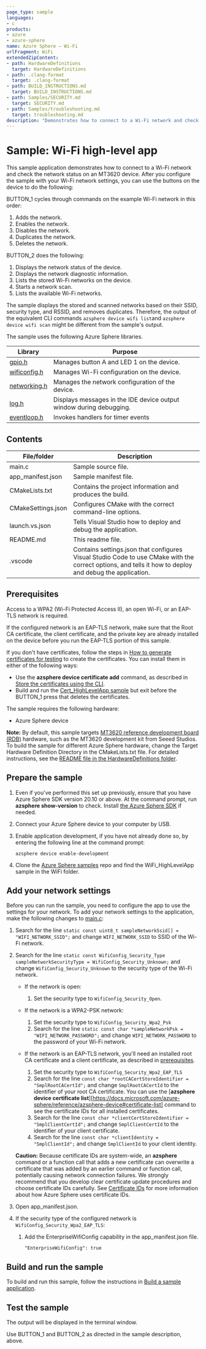 ```yaml
---
page_type: sample
languages:
- c
products:
- azure
- azure-sphere
name: Azure Sphere – Wi-Fi
urlFragment: WiFi
extendedZipContent:
- path: HardwareDefinitions
  target: HardwareDefinitions
- path: .clang-format
  target: .clang-format
- path: BUILD_INSTRUCTIONS.md
  target: BUILD_INSTRUCTIONS.md
- path: Samples/SECURITY.md
  target: SECURITY.md
- path: Samples/troubleshooting.md
  target: troubleshooting.md
description: "Demonstrates how to connect to a Wi-Fi network and check the network status on an Azure Sphere device."
---
```


# Sample: Wi-Fi high-level app

This sample application demonstrates how to connect to a Wi-Fi network and check the network status on an MT3620 device. After you configure the sample with your Wi-Fi network settings, you can use the buttons on the device to do the following:

BUTTON_1 cycles through commands on the example Wi-Fi network in this order:

1. Adds the network.
1. Enables the network.
1. Disables the network.
1. Duplicates the network.
1. Deletes the network.

BUTTON_2 does the following:

1. Displays the network status of the device.
1. Displays the network diagnostic information.
1. Lists the stored Wi-Fi networks on the device.
1. Starts a network scan.
1. Lists the available Wi-Fi networks.

The sample displays the stored and scanned networks based on their SSID, security type, and RSSID, and removes duplicates. Therefore, the output of the equivalent CLI commands `azsphere device wifi list`and `azsphere device wifi scan` might be different from the sample's output.

The sample uses the following Azure Sphere libraries.

| Library | Purpose |
|---------|---------|
| [gpio.h](https://docs.microsoft.com/azure-sphere/reference/applibs-reference/applibs-gpio/gpio-overview) | Manages button A and LED 1 on the device. |
| [wificonfig.h](https://docs.microsoft.com/azure-sphere/reference/applibs-reference/applibs-wificonfig/wificonfig-overview) | Manages Wi-Fi configuration on the device. |
| [networking.h](https://docs.microsoft.com/azure-sphere/reference/applibs-reference/applibs-networking/networking-overview) | Manages the network configuration of the device. |
| [log.h](https://docs.microsoft.com/azure-sphere/reference/applibs-reference/applibs-log/log-overview) | Displays messages in the IDE device output window during debugging.
| [eventloop.h](https://docs.microsoft.com/azure-sphere/reference/applibs-reference/applibs-eventloop/eventloop-overview) | Invokes handlers for timer events |

## Contents

| File/folder | Description |
|-------------|-------------|
|   main.c    | Sample source file. |
| app_manifest.json |Sample manifest file. |
| CMakeLists.txt | Contains the project information and produces the build. |
| CMakeSettings.json| Configures CMake with the correct command-line options. |
|launch.vs.json |Tells Visual Studio how to deploy and debug the application.|
| README.md | This readme file. |
|.vscode |Contains settings.json that configures Visual Studio Code to use CMake with the correct options, and tells it how to deploy and debug the application. |

## Prerequisites

Access to a WPA2 (Wi-Fi Protected Access II), an open Wi-Fi, or an EAP-TLS network is required.

If the configured network is an EAP-TLS network, make sure that the Root CA certificate, the client certificate, and the private key are already 
installed on the device before you run the EAP-TLS portion of this sample. 

If you don't have certificates, follow the steps in [How to generate certificates for testing](https://github.com/Azure/azure-sphere-samples/tree/master/Samples/Certificates/Cert_HighLevelApp/get-certificates.md) to create the certificates. You can install them in either of the following ways:

- Use the **azsphere device certificate add** command, as described in [Store the certificates using the CLI](https://docs.microsoft.com/azure-sphere/network/eap-tls-cert-acquisition#store-the-certificates-using-the-cli).
- Build and  run the [Cert_HighLevelApp sample](https://github.com/Azure/azure-sphere-samples/tree/master/Samples/Certificates/Cert_HighLevelApp) but exit before the BUTTON_1 press that deletes the certificates.

The sample requires the following hardware:

- Azure Sphere device

**Note:** By default, this sample targets [MT3620 reference development board (RDB)](https://docs.microsoft.com/azure-sphere/hardware/mt3620-reference-board-design) hardware, such as the MT3620 development kit from Seeed Studios. To build the sample for different Azure Sphere hardware, change the Target Hardware Definition Directory in the CMakeLists.txt file. For detailed instructions, see the [README file in the HardwareDefinitions folder](../../../HardwareDefinitions/README.md).

## Prepare the sample

1. Even if you've performed this set up previously, ensure that you have Azure Sphere SDK version 20.10 or above. At the command prompt, run **azsphere show-version** to check. Install [the Azure Sphere SDK](https://docs.microsoft.com/azure-sphere/install/install-sdk) if needed.
1. Connect your Azure Sphere device to your computer by USB.
1. Enable application development, if you have not already done so, by entering the following line at the command prompt:

   `azsphere device enable-development`

1. Clone the [Azure Sphere samples](https://github.com/Azure/azure-sphere-samples/) repo and find the WiFi_HighLevelApp sample in the WiFi folder.

## Add your network settings

Before you can run the sample, you need to configure the app to use the settings for your network. To add your network settings to the application, make the following changes to [main.c](./main.c):

1. Search for the line `static const uint8_t sampleNetworkSsid[] = "WIFI_NETWORK_SSID";` and change `WIFI_NETWORK_SSID` to SSID of the Wi-Fi network.
1. Search for the line `static const WifiConfig_Security_Type sampleNetworkSecurityType = WifiConfig_Security_Unknown;` and change `WifiConfig_Security_Unknown` to the security type of the Wi-Fi network. 
     - If the network is open:
        1. Set the security type to `WifiConfig_Security_Open`.
     - If the network is a WPA2-PSK network:
        1. Set the security type to `WifiConfig_Security_Wpa2_Psk` 
        1. Search for the line `static const char *sampleNetworkPsk = "WIFI_NETWORK_PASSWORD";` and change `WIFI_NETWORK_PASSWORD` to the password of your Wi-Fi network.
     - If the network is an EAP-TLS network, you'll need an installed root CA certificate and a client certificate, as described in [prerequisites](#prerequisites).

        1. Set the security type to `WifiConfig_Security_Wpa2_EAP_TLS`
        1. Search for the line `const char *rootCACertStoreIdentifier = "SmplRootCACertId";` and change `SmplRootCACertId` to the identifier of your root CA certificate. You can use the [**azsphere device certificate list**][https://docs.microsoft.com/azure-sphere/reference/azsphere-device#certificate-list] command to see the certificate IDs for all installed certificates. 
        1. Search for the line `const char *clientCertStoreIdentifier = "SmplClientCertId";` and change `SmplClientCertId` to the identifier of your client certificate. 
        1. Search for the line `const char *clientIdentity = "SmplClientId";` and change `SmplClientId` to your client identity.

   **Caution:** Because certificate IDs are system-wide, an **azsphere** command or a function call that adds a new certificate can overwrite a certificate that was added by an earlier command or function call, potentially causing network connection failures. We strongly recommend that you develop clear certificate update procedures and choose certificate IDs carefully. See [Certificate IDs](https://docs.microsoft.com/azure-sphere/app-development/certstore#certificate-ids) for more information about how Azure Sphere uses certificate IDs. 

1. Open app_manifest.json.
1. If the security type of the configured network is `WifiConfig_Security_Wpa2_EAP_TLS`:
    1. Add the EnterpriseWifiConfig capability in the app_manifest.json file.

         `"EnterpriseWifiConfig": true`

## Build and run the sample

To build and run this sample, follow the instructions in [Build a sample application](../../../BUILD_INSTRUCTIONS.md).

## Test the sample

The output will be displayed in the terminal window.

Use BUTTON_1 and BUTTON_2 as directed in the sample description, above.
